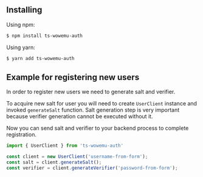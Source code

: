 ## Installing

Using npm:

```bash
$ npm install ts-wowemu-auth
```

Using yarn:

```bash
$ yarn add ts-wowemu-auth
```

## Example for registering new users
In order to register new users we need to generate salt and verifier.

To acquire new salt for user you will need to create `UserClient` instance and invoked `generateSalt` function.
Salt generation step is very important because verifier generation cannot be executed without it.

Now you can send salt and verifier to your backend process to complete registration.

```js
import { UserClient } from 'ts-wowemu-auth'

const client = new UserClient('username-from-form');
const salt = client.generateSalt();
const verifier = client.generateVerifier('password-from-form');
```
